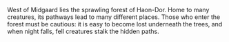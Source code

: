 West of Midgaard lies the sprawling forest of Haon-Dor. Home to many creatures, its pathways lead to many different places. Those who enter the forest must be cautious: it is easy to become lost underneath the trees, and when night falls, fell creatures stalk the hidden paths. 

